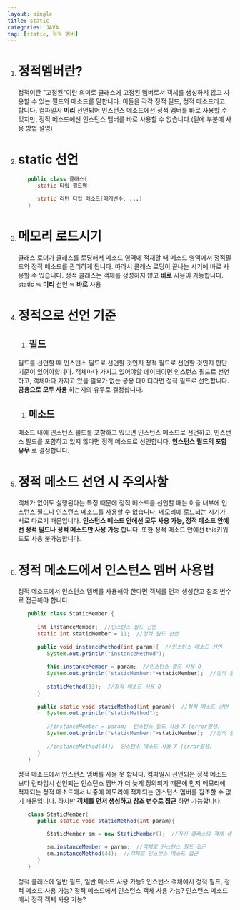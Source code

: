 ```yaml
---
layout: single
title: static
categories: JAVA
tag: [static, 정적 멤버]
---
```


1. # 정적멤버란?
   정적이란 "고정된"이란 의미로 클래스에 고정된 멤버로서 객체를 생성하지 않고 사용할 수 있는 필드와 메소드를 말합니다. 이들을 각각 정적 필드, 정적 메소드라고 합니다. 컴파일시 __미리__ 선언되어 인스턴스 메소드에선 정적 멤버를 바로 사용할 수 있지만, 정적 메소드에선 인스턴스 멤버를 바로 사용할 수 없습니다.(밑에 부분에 사용 방법 설명)     
1. # static 선언
   ```java
      public class 클래스{
         static 타입 필드명;

         static 리턴 타입 메소드(매개변수, ...)
      }
   ```
1. # 메모리 로드시기
   클래스 로더가 클래스를 로딩해서 메소드 영역에 적재할 때 메소드 영역에서 정적필드와 정적 메소드를 관리하게 됩니다. 따라서 클래스 로딩이 끝나는 시기에 바로 사용할 수 있습니다. 정적 클래스는 객체를 생성하지 않고 __바로__ 사용이 가능합니다.    
   static ≒ __미리__ 선언 ≒ __바로__ 사용   
1. # 정적으로 선언 기준
   1. ## 필드
   필드를 선언할 때 인스턴스 필드로 선언할 것인지 정적 필드로 선언할 것인지 판단 기준이 있어야합니다. 객체마다 가지고 있어야할 데이터이면 인스턴스 필드로 선언하고, 객체마다 가지고 있을 필요가 없는 공용 데이터라면 정적 필드로 선언합니다. __공용으로 모두 사용__ 하는지의 유무로 결정합니다.   
   1. ## 메소드
   메소드 내에 인스턴스 필드를 포함하고 있으면 인스턴스 메소드로 선언하고, 인스턴스 필드를 포함하고 있지 않다면 정적 메소드로 선언합니다. __인스턴스 필드의 포함 유무__ 로 결정합니다.   
1. # 정적 메소드 선언 시 주의사항
   객체가 없어도 실행된다는 특징 때문에 정적 메소드를 선언할 때는 이들 내부에 인스턴스 필드나 인스턴스 메소드를 사용할 수 없습니다. 메모리에 로드되는 시기가 서로 다르기 때문입니다. __인스턴스 메소드 안에선 모두 사용 가능, 정적 메소드 안에선 정적 필드나 정적 메소드만 사용 가능__ 합니다. 또한 정적 메소드 안에선 this키워드도 사용 불가능합니다. 
1. # 정적 메소드에서 인스턴스 멤버 사용법
   정적 메소드에서 인스턴스 멤버를 사용해야 한다면 객체를 먼저 생성한고 참조 변수로 접근해야 합니다.
   ```java 
      public class StaticMember {
         
         int instanceMember;  //인스턴스 필드 선언
         static int staticMember = 11;  //정적 필드 선언
         
         public void instanceMethod(int param){  //인스턴스 메소드 선언
            System.out.println("instanceMethod");
            
            this.instanceMember = param;  //인스턴스 필드 사용 O
            System.out.println("staticMember:"+staticMember);  //정적 필드 사용 O
            
            staticMethod(33);  //정적 메소드 사용 O
         }
         
         public static void staticMethod(int param){  //정적 메소드 선언
            System.out.println("staticMethod");
            
            //instanceMember = param;  인스턴스 필드 사용 X (error발생)
            System.out.println("staticMember:"+staticMember);  //정적 필드 사용 O
            
            //instanceMethod(44);  인스턴스 메소드 사용 X (error발생)
         }
      }
   ```   
   정적 메소드에서 인스턴스 멤버를 사용 못 합니다. 컴파일시 선언되는 정적 메소드보다 런타임시 선언되는 인스턴스 멤버가 더 늦게 정의되기 때문에 먼저 메모리에 적재되는 정적 메소드에서 나중에 메모리에 적재되는 인스턴스 멤버를 참조할 수 없기 때문입니다. 하지만 __객체를 먼저 생성하고 참조 변수로 접근__ 하면 가능합니다.   

   ```java
      class StaticMember{
         public static void staticMethod(int param){

            StaticMember sm = new StaticMember();  //자신 클래스의 객체 생성

            sm.instanceMember = param;  //객체로 인스턴스 필드 접근
            sm.instanceMethod(44);  //객체로 인스턴스 메소드 접근
         }
      }
   ```
   
   정적 클래스에 일반 필드, 일반 메소드 사용 가능?
   인스턴스 객체에서 정적 필드, 정적 메소드 사용 가능?
   정적 메소드에서 인스턴스 객체 사용 가능?
   인스턴스 메소드에서 정적 객체 사용 가능?
   